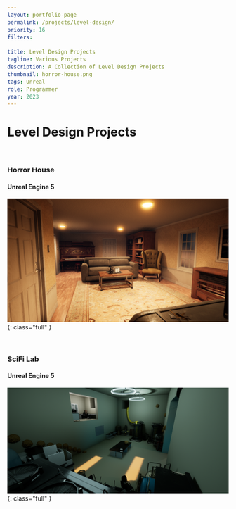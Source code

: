 ```yaml
---
layout: portfolio-page
permalink: /projects/level-design/
priority: 16
filters:

title: Level Design Projects
tagline: Various Projects
description: A Collection of Level Design Projects
thumbnail: horror-house.png
tags: Unreal
role: Programmer
year: 2023
---
```


# Level Design Projects

<br>

###  Horror House
#### Unreal Engine 5

![](horror-house.png){: class="full" }

<br>

###  SciFi Lab
#### Unreal Engine 5

![](scifi-lab.png){: class="full" }

